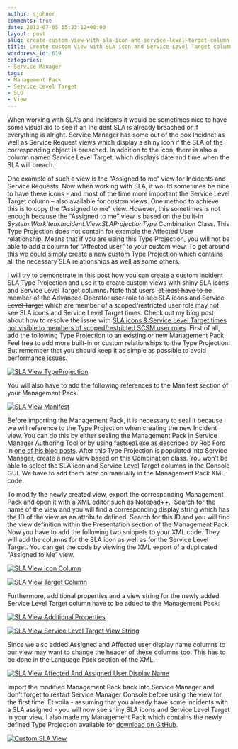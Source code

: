```yaml
---
author: sjohner
comments: true
date: 2013-07-05 15:23:12+00:00
layout: post
slug: create-custom-view-with-sla-icon-and-service-level-target-column
title: Create custom View with SLA icon and Service Level Target column
wordpress_id: 619
categories:
- Service Manager
tags:
- Management Pack
- Service Level Target
- SLO
- View
---
```


When working with SLA’s and Incidents it would be sometimes nice to have some visual aid to see if an Incident SLA is already breached or if everything is alright. Service Manager has some out of the box Incidnet as well as Service Request views which display a shiny icon if the SLA of the corresponding object is breached. In addition to the icon, there is also a column named Service Level Target, which displays date and time when the SLA will breach.

One example of such a view is the “Assigned to me” view for Incidents and Service Requests. Now when working with SLA, it would sometimes be nice to have these icons - and most of the time more important the Service Level Target column – also available for custom views.<!-- more --> One method to achieve this is to copy the “Assigned to me” view. However, this sometimes is not enough because the “Assigned to me” view is based on the built-in _System.WorkItem.Incident.View.SLAProjectionType_ Combination Class. This Type Projection does not contain for example the Affected User relationship. Means that if you are using this Type Projection, you will not be able to add a column for “Affected user” to your custom view. To get around this we could simply create a new custom Type Projection which contains all the necessary SLA relationships as well as some others.

I will try to demonstrate in this post how you can create a custom Incident SLA Type Projection and use it to create custom views with shiny SLA icons and Service Level Target columns. Note that users <del> at least have to be member of the Advanced Operator user role to see SLA icons and Service Level Target</del> which are member of a scoped/restricted user role may not see SLA icons and Service Level Target times. Check out my blog post about how to resolve the issue with [SLA icons & Service Level Target times not visible to members of scoped/restricted SCSM user roles](http://scsmlab.com/2013/08/22/sla-icons-service-level-target-time-not-visible-to-members-of-scopedrestriced-scsm-user-roles/). First of all, add the following Type Projection to an existing or new Management Pack. Feel free to add more built-in or custom relationships to the Type Projection. But remember that you should keep it as simple as possible to avoid performance issues.

[![SLA View TypeProjection](/images/SLA_View_TypeProjection-1024x138.png)](/images/SLA_View_TypeProjection.png)

You will also have to add the following references to the Manifest section of your Management Pack.

[![SLA View Manifest](/images/SLA_View_Manifest.png)](/images/SLA_View_Manifest.png)

Before importing the Management Pack, it is necessary to seal it because we will reference to the Type Projection when creating the new Incident view. You can do this by either sealing the Management Pack in Service Manager Authoring Tool or by using fastseal.exe as described by Rob Ford in [one of his blog posts](https://web.archive.org/web/20131215212456/http://scsmnz.net/sealing-a-management-pack-using-fastseal-exe). After this Type Projection is populated into Service Manager, create a new view based on this Combination class. You won’t be able to select the SLA icon and Service Level Target columns in the Console GUI. We have to add them later on manually in the Management Pack XML code.

To modify the newly created view, export the corresponding Management Pack and open it with a XML editor such as [Notepad++](http://notepad-plus-plus.org/).  Search for the name of the view and you will find a corresponding display string which has the ID of the view as an attribute defined. Search for this ID and you will find the view definition within the Presentation section of the Management Pack. Now you have to add the following two snippets to your XML code. They will add the columns for the SLA icon as well as for the Service Level Target. You can get the code by viewing the XML export of a duplicated “Assigned to Me” view.

[![SLA View Icon Column](/images/slaviewiconcolumn.png?w=696)](/images/slaviewiconcolumn.png)

[![SLA View Target Column](/images/slaviewtargetcolumn.png?w=696)](/images/slaviewtargetcolumn.png)

Furthermore, additional properties and a view string for the newly added Service Level Target column have to be added to the Management Pack:

[![SLA View Additional Properties](/images/slaviewadditionalproperties.png)](/images/slaviewadditionalproperties.png)

[![SLA View Service Level Target View String](/images/slaviewserviceleveltargetviewstring1.png?w=696)](/images/slaviewserviceleveltargetviewstring1.png)

Since we also added Assigned and Affected user display name columns to our view may want to change the header of these columns too. This has to be done in the Language Pack section of the XML.

[![SLA View Affected And Assigned User Display Name](/images/slaviewaffectedandassigneduserdisplayname.png)](/images/slaviewaffectedandassigneduserdisplayname.png)

Import the modified Management Pack back into Service Manager and don’t forget to restart Service Manager Console before using the view for the first time. Et voila - assuming that you already have some incidents with a SLA assigned - you will now see shiny SLA icons and Service Level Target in your view. I also made my Management Pack which contains the newly defined Type Projection available for [download on GitHub](https://github.com/sjohner/scsm-repository/blob/master/managementpacks/jhnr.IncidentSlaView.xml).

[![Custom SLA View](/images/slaview.png?w=696)](/images/slaview.png)
